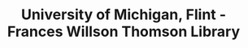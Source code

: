 ---
layout: repo
title: "University of Michigan, Flint - Frances Willson Thomson Library"
id: 3966
permalink: repos/3966/
---